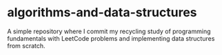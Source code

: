 # algorithms-and-data-structures
A simple repository where I commit my recycling study of programming fundamentals with LeetCode problems and implementing data structures from scratch.